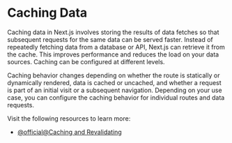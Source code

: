 # Caching Data

Caching data in Next.js involves storing the results of data fetches so that subsequent requests for the same data can be served faster. Instead of repeatedly fetching data from a database or API, Next.js can retrieve it from the cache. This improves performance and reduces the load on your data sources. Caching can be configured at different levels.

Caching behavior changes depending on whether the route is statically or dynamically rendered, data is cached or uncached, and whether a request is part of an initial visit or a subsequent navigation. Depending on your use case, you can configure the caching behavior for individual routes and data requests.

Visit the following resources to learn more:

- [@official@Caching and Revalidating](https://nextjs.org/docs/app/getting-started/caching-and-revalidating)